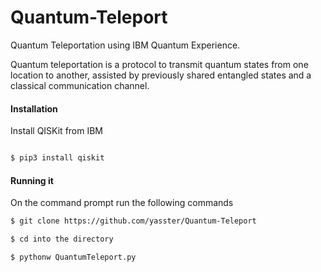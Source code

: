 # Quantum-Teleport
Quantum Teleportation using IBM Quantum Experience.


Quantum teleportation is a protocol to transmit quantum states from one location to another, assisted by previously shared entangled states and a classical communication channel.


#### Installation

Install QISKit from IBM
```sh

$ pip3 install qiskit

```


#### Running it

On the command prompt run the following commands

```sh
$ git clone https://github.com/yasster/Quantum-Teleport

$ cd into the directory

$ pythonw QuantumTeleport.py
```
